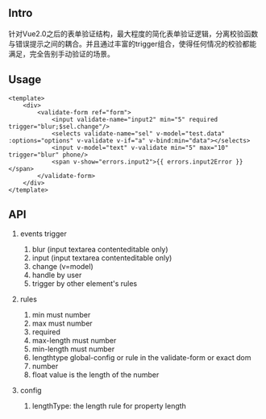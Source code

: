 ## Intro
针对Vue2.0之后的表单验证结构，最大程度的简化表单验证逻辑，分离校验函数与错误提示之间的耦合。并且通过丰富的trigger组合，使得任何情况的校验都能满足，完全告别手动验证的场景。

## Usage
```
<template>
    <div>
        <validate-form ref="form">
            <input validate-name="input2" min="5" required trigger="blur;$sel.change"/>
            <selects validate-name="sel" v-model="test.data" :options="options" v-validate v-if="a" v-bind:min="data"></selects>
            <input v-model="text" v-validate min="5" max="10" trigger="blur" phone/>
            <span v-show="errors.input2">{{ errors.input2Error }}</span>
        </validate-form>
    </div>
</template>
```

## API

1. events trigger
    1. blur (input textarea contenteditable only)
    2. input (input textarea contenteditable only)
    3. change (v=model)
    4. handle by user
    5. trigger by other element's rules

2. rules
    1. min must number
    2. max must number
    3. required
    4. max-length must number
    5. min-length must number
    6. lengthtype global-config or rule in the validate-form or exact dom
    7. number
    8. float value is the length of the number

3. config
    1. lengthType: the length rule for property length
